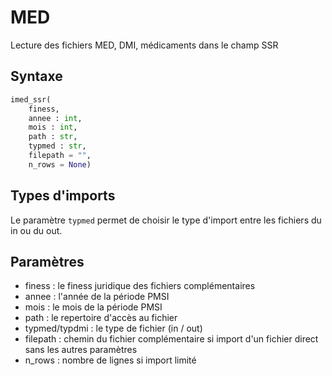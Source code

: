 # MED

Lecture des fichiers MED, DMI, médicaments dans le champ SSR

## Syntaxe

```python
imed_ssr(
	finess, 
	annee : int, 
	mois : int, 
	path : str, 
	typmed : str, 
	filepath = "", 
	n_rows = None)
```

## Types d'imports 

Le paramètre `typmed` permet de choisir le type d'import entre les fichiers du in ou du out. 


## Paramètres

- finess : le finess juridique des fichiers complémentaires
- annee : l'année de la période PMSI
- mois  : le mois de la période PMSI
- path : le repertoire d'accès au fichier
- typmed/typdmi : le type de fichier (in / out)
- filepath : chemin du fichier complémentaire si import d'un fichier direct sans les autres paramètres
- n_rows : nombre de lignes si import limité




